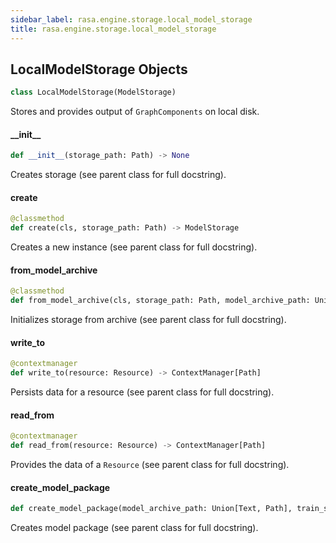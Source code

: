 ```yaml
---
sidebar_label: rasa.engine.storage.local_model_storage
title: rasa.engine.storage.local_model_storage
---
```

## LocalModelStorage Objects

```python
class LocalModelStorage(ModelStorage)
```

Stores and provides output of `GraphComponents` on local disk.

#### \_\_init\_\_

```python
def __init__(storage_path: Path) -> None
```

Creates storage (see parent class for full docstring).

#### create

```python
@classmethod
def create(cls, storage_path: Path) -> ModelStorage
```

Creates a new instance (see parent class for full docstring).

#### from\_model\_archive

```python
@classmethod
def from_model_archive(cls, storage_path: Path, model_archive_path: Union[Text, Path]) -> Tuple[LocalModelStorage, ModelMetadata]
```

Initializes storage from archive (see parent class for full docstring).

#### write\_to

```python
@contextmanager
def write_to(resource: Resource) -> ContextManager[Path]
```

Persists data for a resource (see parent class for full docstring).

#### read\_from

```python
@contextmanager
def read_from(resource: Resource) -> ContextManager[Path]
```

Provides the data of a `Resource` (see parent class for full docstring).

#### create\_model\_package

```python
def create_model_package(model_archive_path: Union[Text, Path], train_schema: GraphSchema, predict_schema: GraphSchema, domain: Domain) -> ModelMetadata
```

Creates model package (see parent class for full docstring).

